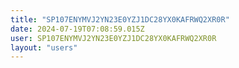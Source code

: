 ```yaml
---
title: "SP107ENYMVJ2YN23E0YZJ1DC28YX0KAFRWQ2XR0R"
date: 2024-07-19T07:08:59.015Z
user: SP107ENYMVJ2YN23E0YZJ1DC28YX0KAFRWQ2XR0R
layout: "users"
---
```

    